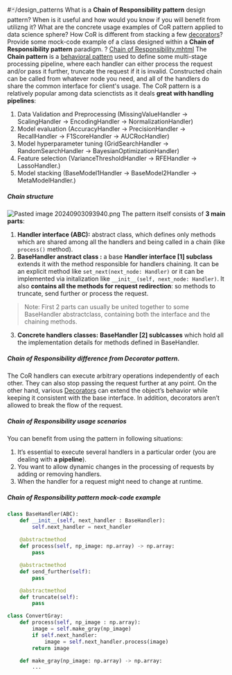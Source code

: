 #🃏/design_patterns
What is a **Chain of Responsibility pattern** design pattern? When is it useful and how would you know if you will benefit from utilizng it? What are the concrete usage examples of CoR pattern applied to data science sphere? How CoR is different from stacking a few [decorators](Decorator%20pattern.md)?  Provide some mock-code example of a class designed within a **Chain of Responsibility pattern** paradigm.
?
[Chain of Responsibility.mhtml](../../📁%20files/Chain%20of%20Responsibility.mhtml)
The **Chain pattern** is a [behavioral pattern](Behavioral%20patterns.md) used to define some multi-stage processing pipeline, where each handler can either process the request and/or pass it further, truncate the request if it is invalid. Constructed chain can be called from whatever node you need, and all of the handlers do share the common interface for client's usage.
The CoR pattern is a relatively popular among data scienctists as it deals **great with handling pipelines**:
1. Data Validation and Preprocessing (MissingValueHandler -> ScalingHandler -> EncodingHandler -> NormalizationHandler)
2. Model evaluation (AccuracyHandler -> PrecisionHandler -> RecallHandler -> F1ScoreHandler -> AUCRocHandler)
3. Model hyperparameter tuning (GridSearchHandler -> RandomSearchHandler -> BayesianOptimizationHandler)
4. Feature selection (VarianceThresholdHandler -> RFEHandler -> LassoHandler.)
5. Model stacking (BaseModel1Handler -> BaseModel2Handler -> MetaModelHandler.)
##### Chain structure
![Pasted image 20240903093940.png](Pasted%20image%2020240903093940.png)
The pattern itself consists of **3 main parts**:
1. **Handler interface (ABC):** abstract class, which defines only methods which are shared among all the handlers and being called in a chain (like `process()` method).
2. **BaseHandler anstract class :** a base **Handler interface \[1] subclass** extends it with the method responsible for handlers chaining. It can be an explicit method like `set_next(next_node: Handler)` or it can be implemented via initalization like `__init__(self, next_node: Handler)`. It also **contains all the methods for request redirection**: so methods to truncate, send further or process the request.
> Note: First 2 parts can usually be united together to some BaseHandler abstractclass, containing both the interface and the chaining methods.
3. **Concrete handlers classes:** **BaseHandler \[2] sublcasses** which hold all the implementation details for methods defined in BaseHandler.
##### Chain of Responsibility difference from Decorator pattern.
The CoR handlers can execute arbitrary operations independently of each other. They can also stop passing the request further at any point. On the other hand, various [Decorators](Decorator%20pattern.md) can extend the object’s behavior while keeping it consistent with the base interface. In addition, decorators aren’t allowed to break the flow of the request.
##### Chain of Responsibility usage scenarios
You can benefit from using the pattern in following situations:
1. It’s essential to execute several handlers in a particular order (you are dealing with **a pipeline**).
2. You want to allow dynamic changes in the processing of requests by adding or removing handlers.
3. When the handler for a request might need to change at runtime.
##### Chain of Responsibility pattern mock-code example
```python
class BaseHandler(ABC):
	def __init__(self, next_handler : BaseHandler):
		self.next_handler = next_handler
		
	@abstractmethod 
	def process(self, np_image: np.array) -> np.array:
		pass

	@abstractmethod
	def send_further(self):
		pass

	@abstractmethod 
	def truncate(self):
		pass

class ConvertGray:
	def process(self, np_image : np.array):
		image = self.make_gray(np_image)
		if self.next_handler:
			image = self.next_handler.process(image)
		return image

	def make_gray(np_image: np.array) -> np.array:
		...
```
<!--SR:!2025-04-16,152,310-->